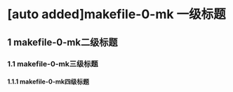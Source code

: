 # [auto added]makefile-0-mk 一级标题

## 1 makefile-0-mk二级标题

### 1.1 makefile-0-mk三级标题

#### 1.1.1 makefile-0-mk四级标题



